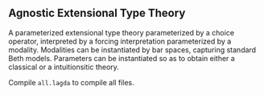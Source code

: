 ## Agnostic Extensional Type Theory

A parameterized extensional type theory parameterized by a choice
operator, interpreted by a forcing interpretation parameterized by a
modality. Modalities can be instantiated by bar spaces, capturing
standard Beth models. Parameters can be instantiated so as to obtain
either a classical or a intuitionsitic theory.

Compile `all.lagda` to compile all files.


